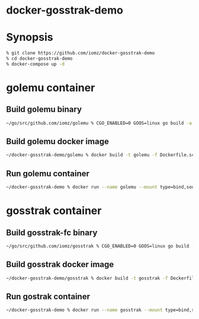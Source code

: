 # docker-gosstrak-demo

# Synopsis
```sh
% git clone https://github.com/iomz/docker-gosstrak-demo
% cd docker-gosstrak-demo
% docker-compose up -d
```

# golemu container

## Build golemu binary
```sh
~/go/src/github.com/iomz/golemu % CGO_ENABLED=0 GOOS=linux go build -a -installsuffix cgo -o ~/docker-gosstrak-demo/golemu/golemu .
```

## Build golemu docker image
```sh
~/docker-gosstrak-demo/golemu % docker build -t golemu -f Dockerfile.scratch .
```

## Run golemu container
```sh
~/docker-gosstrak-demo % docker run --name golemu --mount type=bind,source=<path_to_project>/docker-gosstrak-demo/data/golemu,target=/opt/golemu golemu:latest
```

# gosstrak container

## Build gosstrak-fc binary
```sh
~/go/src/github.com/iomz/gosstrak % CGO_ENABLED=0 GOOS=linux go build -a -installsuffix cgo -o ~/docker-gosstrak-demo/gosstrak/gosstrak-fc ./cmd/gosstrak-fc
```

## Build gosstrak docker image
```sh
~/docker-gosstrak-demo/gosstrak % docker build -t gosstrak -f Dockerfile.scratch .
```

## Run gostrak container
```sh
~/docker-gosstrak-demo % docker run --name gosstrak --mount type=bind,source=<path_to_project>/docker-gosstrak-demo/data/gosstrak,target=/opt/gosstrak gosstrak:latest
```
